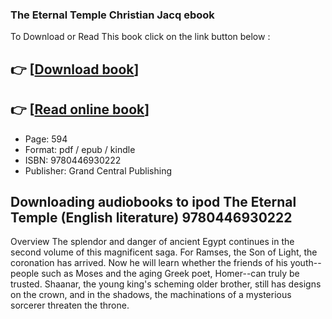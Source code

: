 ### The Eternal Temple Christian Jacq ebook

To Download or Read This book click on the link button below :

## 👉  [**[Download book](http://filesbooks.info/download.php?group=book&from=github.com&id=721674&lnk=1079 "Download book")**]

## 👉  [**[Read online book](http://filesbooks.info/download.php?group=book&from=github.com&id=721674&lnk=1079 "Read online book")**]


* Page: 594
* Format: pdf / epub / kindle
* ISBN: 9780446930222
* Publisher: Grand Central Publishing



## Downloading audiobooks to ipod The Eternal Temple  (English literature) 9780446930222


Overview
The splendor and danger of ancient Egypt continues in the second volume of this magnificent saga. For Ramses, the Son of Light, the coronation has arrived. Now he will learn whether the friends of his youth--people such as Moses and the aging Greek poet, Homer--can truly be trusted. Shaanar, the young king&#039;s scheming older brother, still has designs on the crown, and in the shadows, the machinations of a mysterious sorcerer threaten the throne.



